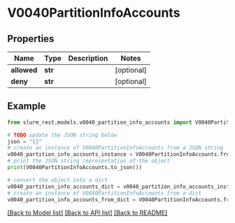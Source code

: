 # V0040PartitionInfoAccounts


## Properties

Name | Type | Description | Notes
------------ | ------------- | ------------- | -------------
**allowed** | **str** |  | [optional] 
**deny** | **str** |  | [optional] 

## Example

```python
from slurm_rest.models.v0040_partition_info_accounts import V0040PartitionInfoAccounts

# TODO update the JSON string below
json = "{}"
# create an instance of V0040PartitionInfoAccounts from a JSON string
v0040_partition_info_accounts_instance = V0040PartitionInfoAccounts.from_json(json)
# print the JSON string representation of the object
print(V0040PartitionInfoAccounts.to_json())

# convert the object into a dict
v0040_partition_info_accounts_dict = v0040_partition_info_accounts_instance.to_dict()
# create an instance of V0040PartitionInfoAccounts from a dict
v0040_partition_info_accounts_from_dict = V0040PartitionInfoAccounts.from_dict(v0040_partition_info_accounts_dict)
```
[[Back to Model list]](../README.md#documentation-for-models) [[Back to API list]](../README.md#documentation-for-api-endpoints) [[Back to README]](../README.md)



